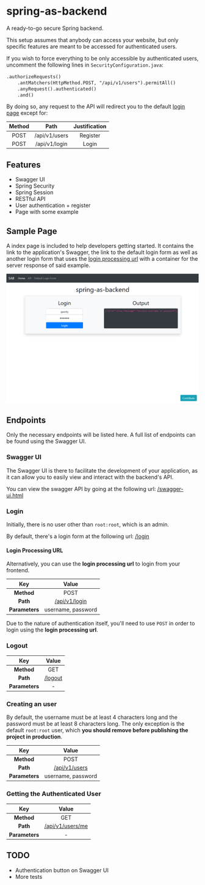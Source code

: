 # spring-as-backend

A ready-to-go secure Spring backend.

This setup assumes that anybody can access your website, 
but only specific features are meant to be accessed for authenticated users.

If you wish to force everything to be only accessible by authenticated users, uncomment the following lines
in `SecurityConfiguration.java`:

	.authorizeRequests()
		.antMatchers(HttpMethod.POST, "/api/v1/users").permitAll()
		.anyRequest().authenticated()
		.and()
		
By doing so, any request to the API will redirect you to the default [login page](#login) except for:
 
| Method |     Path      | Justification |
|:------:|:-------------:|:-------------:|
| POST   | /api/v1/users |   Register    |
| POST   | /api/v1/login |    Login      |


## Features

- Swagger UI
- Spring Security
- Spring Session
- RESTful API
- User authentication + register
- Page with some example


## Sample Page

A index page is included to help developers getting started.
It contains the link to the application's Swagger, the link to the default login form
as well as another login form that uses the [login processing url](#login-processing-url)
 with a container for the server response of said example.

![Sample page](/docs/img/sab-sample-page.png)


## Endpoints

Only the necessary endpoints will be listed here. A full list of endpoints can be found using the Swagger UI.


### Swagger UI

The Swagger UI is there to facilitate the development of your application, as it can allow you
to easily view and interact with the backend's API.

You can view the swagger API by going at the following url: [/swagger-ui.html](http://localhost/swagger-ui.html)


### Login

Initially, there is no user other than `root:root`, which is an admin.

By default, there's a login form at the following url: [/login](http://localhost/login)


#### Login Processing URL

Alternatively, you can use the **login processing url** to login from your frontend.

| Key | Value | 
|:---:|:---:|
| **Method** | POST |
| **Path** | [/api/v1/login](http://localhost/api/v1/login) |
| **Parameters** | username, password |

Due to the nature of authentication itself, you'll need to use `POST` in order to login using the **login processing url**.


### Logout

| Key | Value | 
|:---:|:---:|
| **Method** | GET |
| **Path** | [/logout](http://localhost/logout) |
| **Parameters** | - |


### Creating an user

By default, the username must be at least 4 characters long and the password must be at least 8 characters long.
The only exception is the default `root:root` user, which **you should remove before publishing the project in production**.

| Key | Value | 
|:---:|:---:|
| **Method** | POST |
| **Path** | [/api/v1/users](http://localhost/api/v1/users) |
| **Parameters** | username, password |


### Getting the Authenticated User

| Key | Value | 
|:---:|:---:|
| **Method** | GET |
| **Path** | [/api/v1/users/me](http://localhost/api/v1/users/me) |
| **Parameters** | - |


## TODO

- Authentication button on Swagger UI 
- More tests
